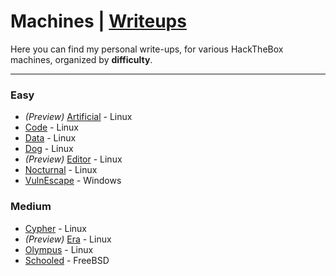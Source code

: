 # Machines | [Writeups](README.md)

Here you can find my personal write-ups, for various HackTheBox machines, organized by **difficulty**.

---

### Easy
  -  *(Preview)* [Artificial](machines/easy/artificial/artificial-writeup.md) - Linux
  -  [Code](machines/easy/code/code-writeup.md) - Linux
  -  [Data](machines/easy/data/data-writeup.md) - Linux
  -  [Dog](machines/easy/dog/dog-writeup.md) - Linux
  -  *(Preview)* [Editor](machines/easy/editor/editor-writeup.md) - Linux
  -  [Nocturnal](machines/easy/nocturnal/nocturnal-writeup.md) - Linux
  -  [VulnEscape](machines/easy/vulnescape/vulnescape-writeup.md) - Windows
### Medium
   - [Cypher](machines/medium/cypher/cypher-writeup.md) - Linux
   - *(Preview)* [Era](machines/medium/era/era-writeup.md) - Linux
   - [Olympus](machines/medium/olympus/olympus-writeup.md) - Linux
   - [Schooled](machines/medium/schooled/schooled-writeup.md) - FreeBSD
   
